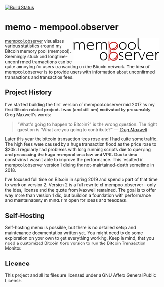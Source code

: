 [![Build Status](https://travis-ci.com/0xB10C/memo.svg?branch=master)](https://travis-ci.com/0xB10C/memo)

# memo - mempool.observer

<img align="right" width="280" src="https://raw.githubusercontent.com/0xB10C/memo/master/www/img/brand-icon.png">

[mempool.observer](https://mempool.observer) visualizes various statistics around my Bitcoin memory pool (mempool).
Seemingly stuck and longtime-unconfirmed transactions can be quite annoying for users transacting on the Bitcoin network.
The idea of mempool.observer is to provide users with information about unconfirmed transactions and transaction fees.

## Project History

I've started building the first version of mempool.observer mid 2017 as my first Bitcoin related project.
I was (and still am) motivated by presumably Greg Maxwell's words:

>"What's going to happen to Bitcoin?" is the wrong question. The right question is "What are you going to contribute?" &mdash; <cite>[Greg Maxwell](https://github.com/gmaxwell)</cite>

Later this year the bitcoin transaction fees rose and I had quite some traffic.
The high fees were caused by a huge transaction flood as the price rose to $20k.
I regularly had problems with long running scripts due to querying and processing the huge mempool on a low end VPS.
Due to time constrains I wasn't able to improve the performance.
This resulted in mempool.observer version 1 dieing the not-maintained-death sometime in 2018.

I've focused full time on Bitcoin in spring 2019 and spend a part of that time to work on version 2.
Version 2 is a full rewrite of mempool.observer - only the idea, license and the quote from Maxwell remained.
The goal is to offer way more than version 1 did, but build on a foundation with performance and maintainability in mind.
I'm open for ideas and feedback.

## Self-Hosting

Self-hosting memo is possible, but there is no detailed setup and maintenance documentation written yet.
You might need to do some exploration on your own to get everything working.
Keep in mind, that you need a customized Bitcoin Core version to run the Bitcoin Transaction Monitor.

## Licence
This project and all its files are licensed under a GNU Affero General Public License.


